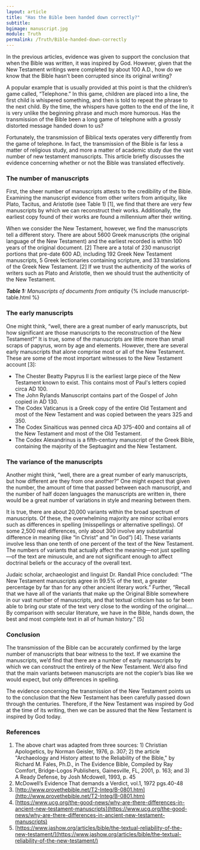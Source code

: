 ```yaml
---
layout: article
title: "Has the Bible been handed down correctly?"
subtitle:
bgimage: manuscript.jpg
module: Truth
permalink: /Truth/Bible-handed-down-correctly
---
```


In the previous articles, evidence was given to support the conclusion that when the Bible was written, it was inspired by God. However, given that the New Testament writings were completed by about 100 A.D., how do we know that the Bible hasn’t been corrupted since its original writing?
 
A popular example that is usually provided at this point is that the children’s game called, “Telephone.” In this game, children are placed into a line, the first child is whispered something, and then is told to repeat the phrase to the next child. By the time, the whispers have gotten to the end of the line, it is very unlike the beginning phrase and much more humorous. Has the transmission of the Bible been a long game of telephone with a grossly distorted message handed down to us?
 
Fortunately, the transmission of Biblical texts operates very differently from the game of telephone. In fact, the transmission of the Bible is far less a matter of religious study, and more a matter of academic study due the vast number of new testament manuscripts. This article briefly discusses the evidence concerning whether or not the Bible was translated effectively.
 
### The number of manuscripts
First, the sheer number of manuscripts attests to the credibility of the Bible. Examining the manuscript evidence from other writers from antiquity, like Plato, Tacitus, and Aristotle (see Table 1) [1], we find that there are very few manuscripts by which we can reconstruct their works. Additionally, the earliest copy found of their works are found a millennium after their writing.
 
When we consider the New Testament, however, we find the manuscripts tell a different story. There are about 5600 Greek manuscripts (the original language of the New Testament) and the earliest recorded is within 100 years of the original document. [2] There are a total of 230 manuscript portions that pre-date 600 AD, including 192 Greek New Testament manuscripts, 5 Greek lectionaries containing scripture, and 33 translations of the Greek New Testament. [2] If we trust the authenticity of the works of writers such as Plato and Aristotle, then we should trust the authenticity of the New Testament.
 
_**Table 1:** Manuscripts of documents from antiquity_
​{% include manuscript-table.html %}
### The early manuscripts
One might think, “well, there are a great number of early manuscripts, but how significant are those manuscripts to the reconstruction of the New Testament?” It is true, some of the manuscripts are little more than small scraps of papyrus, worn by age and elements. However, there are several early manuscripts that alone comprise most or all of the New Testament. These are some of the most important witnesses to the New Testament account [3]:
 
- The Chester Beatty Papyrus II is the earliest large piece of the New Testament known to exist. This contains most of Paul's letters copied circa AD 100.
- The John Rylands Manuscript contains part of the Gospel of John copied in AD 130.
- The Codex Vaticanus is a Greek copy of the entire Old Testament and most of the New Testament and was copied between the years 325 and 350.
- The Codex Sinaiticus was penned circa AD 375-400 and contains all of the New Testament and most of the Old Testament.
- The Codex Alexandrinus is a fifth-century manuscript of the Greek Bible, containing the majority of the Septuagint and the New Testament.
 
### The variance of the manuscripts
Another might think, “well, there are a great number of early manuscripts, but how different are they from one another?” One might expect that given the number, the amount of time that passed between each manuscript, and the number of half dozen languages the manuscripts are written in, there would be a great number of variations in style and meaning between them.
 
It is true, there are about 20,000 variants within the broad spectrum of manuscripts. Of these, the overwhelming majority are minor scribal errors such as differences in spelling (misspellings or alternative spellings). Of some 2,500 real differences, only about 300 involve any substantial difference in meaning (like “in Christ” and “in God”) [4]. These variants involve less than one tenth of one percent of the text of the New Testament. The numbers of variants that actually affect the meaning—not just spelling—of the text are minuscule, and are not significant enough to affect doctrinal beliefs or the accuracy of the overall text.
 
Judaic scholar, archaeologist and linguist Dr. Randall Price concluded: “The New Testament manuscripts agree in 99.5% of the text, a greater percentage by far than for any other ancient literary work.” Further, “Recall that we have all of the variants that make up the Original Bible somewhere in our vast number of manuscripts, and that textual criticism has so far been able to bring our state of the text very close to the wording of the original…. By comparison with secular literature, we have in the Bible, hands down, the best and most complete text in all of human history.” [5]
 
### Conclusion
The transmission of the Bible can be accurately confirmed by the large number of manuscripts that bear witness to the text. If we examine the manuscripts, we’d find that there are a number of early manuscripts by which we can construct the entirely of the New Testament. We’d also find that the main variants between manuscripts are not the copier’s bias like we would expect, but only differences in spelling.
 
The evidence concerning the transmission of the New Testament points us to the conclusion that the New Testament has been carefully passed down through the centuries. Therefore, if the New Testament was inspired by God at the time of its writing, then we can be assured that the New Testament is inspired by God today.
 
### References
1. The above chart was adapted from three sources: 1) Christian Apologetics, by Norman Geisler, 1976, p. 307; 2) the article "Archaeology and History attest to the Reliability of the Bible," by Richard M. Fales, Ph.D., in The Evidence Bible, Compiled by Ray Comfort, Bridge-Logos Publishers, Gainesville, FL, 2001, p. 163; and 3) A Ready Defense, by Josh Mcdowell, 1993, p. 45
2. McDowell’s Evidence That demands a Verdict, vol.1, 1972 pgs.40-48
3. [http://www.provethebible.net/T2-Integ/B-0801.htm](http://www.provethebible.net/T2-Integ/B-0801.htm)
4. [https://www.ucg.org/the-good-news/why-are-there-differences-in-ancient-new-testament-manuscripts](https://www.ucg.org/the-good-news/why-are-there-differences-in-ancient-new-testament-manuscripts)
5. [https://www.jashow.org/articles/bible/the-textual-reliability-of-the-new-testament/](https://www.jashow.org/articles/bible/the-textual-reliability-of-the-new-testament/)